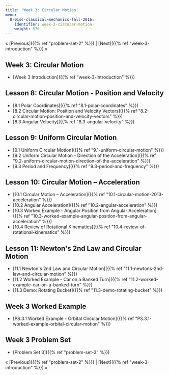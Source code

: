 ```yaml
---
title: 'Week 3: Circular Motion'
menu:
  8-01sc-classical-mechanics-fall-2016:
    identifier: week-3-circular-motion
    weight: 570
---
```

« [Previous]({{% ref "problem-set-2" %}}) | [Next]({{% ref "week-3-introduction" %}}) »

Week 3: Circular Motion
-----------------------

*   [Week 3 Introduction]({{% ref "week-3-introduction" %}})

Lesson 8: Circular Motion - Position and Velocity
-------------------------------------------------

*   [8.1 Polar Coordinates]({{% ref "8.1-polar-coordinates" %}})
*   [8.2 Circular Motion: Position and Velocity Vectors]({{% ref "8.2-circular-motion-position-and-velocity-vectors" %}})
*   [8.3 Angular Velocity]({{% ref "8.3-angular-velocity" %}})

Lesson 9: Uniform Circular Motion
---------------------------------

*   [9.1 Uniform Circular Motion]({{% ref "9.1-uniform-circular-motion" %}})
*   [9.2 Uniform Circular Motion - Direction of the Acceleration]({{% ref "9.2-uniform-circular-motion-direction-of-the-acceleration" %}})
*   [9.3 Period and Frequency]({{% ref "9.3-period-and-frequency" %}})

Lesson 10: Circular Motion – Acceleration
-----------------------------------------

*   [10.1 Circular Motion – Acceleration]({{% ref "10.1-circular-motion-2013-acceleration" %}})
*   [10.2 Angular Acceleration]({{% ref "10.2-angular-acceleration" %}})
*   [10.3 Worked Example - Angular Position from Angular Acceleration]({{% ref "10.3-worked-example-angular-position-from-angular-acceleration" %}})
*   [10.4 Review of Rotational Kinematics]({{% ref "10.4-review-of-rotational-kinematics" %}})

Lesson 11: Newton's 2nd Law and Circular Motion
-----------------------------------------------

*   [11.1 Newton's 2nd Law and Circular Motion]({{% ref "11.1-newtons-2nd-law-and-circular-motion" %}})
*   [11.2 Worked Example - Car on a Banked Turn]({{% ref "11.2-worked-example-car-on-a-banked-turn" %}})
*   [11.3 Demo: Rotating Bucket]({{% ref "11.3-demo-rotating-bucket" %}})

Week 3 Worked Example
---------------------

*   [PS.3.1 Worked Example - Orbital Circular Motion]({{% ref "PS.3.1-worked-example-orbital-circular-motion" %}})

Week 3 Problem Set
------------------

*   [Problem Set 3]({{% ref "problem-set-3" %}})

« [Previous]({{% ref "problem-set-2" %}}) | [Next]({{% ref "week-3-introduction" %}}) »
